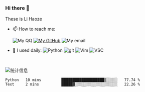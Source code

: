 <!--
 * @Date: 2020-10-05 23:51:42
 * @LastEditors: lihaoze123
 * @LastEditTime: 2020-10-06 00:23:23
-->
### Hi there 👋

These is Li Haoze

- 📫 How to reach me:    

    ![My QQ][qq-icon]
    [![My GitHub][github-icon]][github]
    ![My email][email-icon]   

- 🚀 I used daily: ![Python][python-icon]
                  ![git][git-icon]
                  ![Vim][Vim-icon]
                  ![VSC][VSC-icon]

</br>

![统计信息](https://github-readme-stats.vercel.app/api?username=lihaoze123)  

<!--START_SECTION:waka-->
```text
Python   10 mins         ███████████████████▒░░░░░   77.74 % 
Text     2 mins          █████▓░░░░░░░░░░░░░░░░░░░   22.26 % 
```
<!--END_SECTION:waka-->

[qq-icon]: https://img.shields.io/badge/QQ-2595248810-eb1923?logo=tencent-qq&style=plastic
[github]: https://www.github.com/lihaoze123
[github-icon]: https://img.shields.io/badge/Github-lihaoze123-181717?logo=github&style=plastic
[email-icon]: https://img.shields.io/badge/Email-2595248810@qq.com-red?logo=gmail&style=plastic
[python-icon]: https://img.shields.io/badge/Python-skyblue?logo=Python&style=plastic
[c-icon]: https://img.shields.io/badge/C-a8b9cc?logo=c&logoColor=171717&style=plastic
[git-icon]: https://img.shields.io/badge/Git-black?logo=Git&style=plastic
[Vim-icon]: https://img.shields.io/badge/Vim-57a143?logo=Vim&style=plastic
[VSC-icon]: https://img.shields.io/badge/VS%20Code-007acc?logo=visual-studio-code&style=plastic
